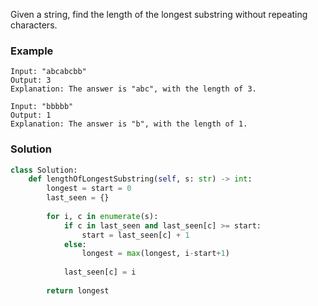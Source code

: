 Given a string, find the length of the longest substring without repeating characters.

### Example
```
Input: "abcabcbb"
Output: 3 
Explanation: The answer is "abc", with the length of 3. 

Input: "bbbbb"
Output: 1
Explanation: The answer is "b", with the length of 1.
```

### Solution

```python
class Solution:
    def lengthOfLongestSubstring(self, s: str) -> int:
        longest = start = 0
        last_seen = {}
        
        for i, c in enumerate(s):
            if c in last_seen and last_seen[c] >= start:
                start = last_seen[c] + 1
            else:
                longest = max(longest, i-start+1)
            
            last_seen[c] = i
        
        return longest
```